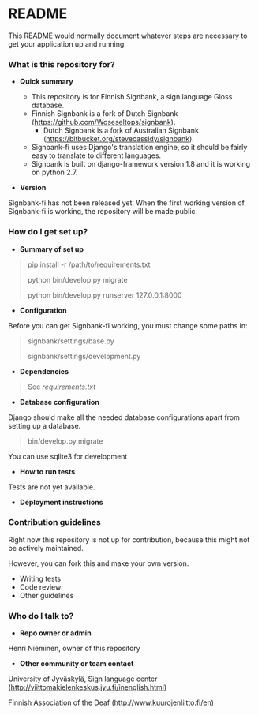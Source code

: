 # README #

This README would normally document whatever steps are necessary to get your application up and running.

### What is this repository for? ###

* **Quick summary**
    * This repository is for Finnish Signbank, a sign language Gloss database.
    * Finnish Signbank is a fork of Dutch Signbank (https://github.com/Woseseltops/signbank).
      * Dutch Signbank is a fork of Australian Signbank (https://bitbucket.org/stevecassidy/signbank).
    * Signbank-fi uses Django's translation engine, so it should be fairly easy to translate to different languages.
    * Signbank is built on django-framework version 1.8 and it is working on python 2.7.

* **Version**

Signbank-fi has not been released yet.
When the first working version of Signbank-fi is working, the repository will be made public.

### How do I get set up? ###

* **Summary of set up**

> pip install -r /path/to/requirements.txt
>
> python bin/develop.py migrate
>
> python bin/develop.py runserver 127.0.0.1:8000

* **Configuration**

Before you can get Signbank-fi working, you must change some paths in:  
> signbank/settings/base.py  
>
> signbank/settings/development.py                              

* **Dependencies**

> See *requirements.txt*

* **Database configuration**

Django should make all the needed database configurations apart from setting up a database.
> bin/develop.py migrate

You can use sqlite3 for development

* **How to run tests**

Tests are not yet available.

* **Deployment instructions**

### Contribution guidelines ###

Right now this repository is not up for contribution, because this might not be actively maintained.

However, you can fork this and make your own version.

* Writing tests
* Code review
* Other guidelines

### Who do I talk to? ###

* **Repo owner or admin**

Henri Nieminen, owner of this repository

* **Other community or team contact**

University of Jyväskylä, Sign language center (http://viittomakielenkeskus.jyu.fi/inenglish.html)

Finnish Association of the Deaf (http://www.kuurojenliitto.fi/en)